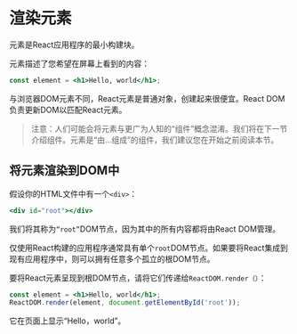 # 渲染元素

元素是React应用程序的最小构建块。

元素描述了您希望在屏幕上看到的内容：

```jsx
const element = <h1>Hello, world</h1>;
```

与浏览器DOM元素不同，React元素是普通对象，创建起来很便宜。React DOM负责更新DOM以匹配React元素。

> 注意：人们可能会将元素与更广为人知的“组件”概念混淆。我们将在下一节介绍组件。元素是“由...组成”的组件，我们建议您在开始之前阅读本节。

## 将元素渲染到DOM中

假设你的HTML文件中有一个`<div>`：

```jsx
<div id="root"></div>
```

我们将其称为`“root”`DOM节点，因为其中的所有内容都将由React DOM管理。

仅使用React构建的应用程序通常具有单个`root`DOM节点。如果要将React集成到现有应用程序中，则可以拥有任意多个孤立的根DOM节点。

要将React元素呈现到根DOM节点，请将它们传递给`ReactDOM.render（）`：

```jsx
const element = <h1>Hello, world</h1>;
ReactDOM.render(element, document.getElementById('root'));
```

它在页面上显示“Hello，world”。

